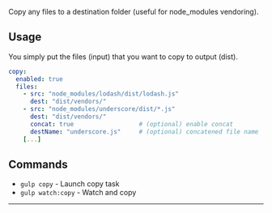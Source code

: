 Copy any files to a destination folder (useful for node_modules vendoring).

## Usage

You simply put the files (input) that you want to copy to output (dist).
```yml
copy:
  enabled: true
  files:
    - src: "node_modules/lodash/dist/lodash.js"
      dest: "dist/vendors/"
    - src: "node_modules/underscore/dist/*.js"
      dest: "dist/vendors/"
      concat: true                  # (optional) enable concat
      destName: "underscore.js"     # (optional) concatened file name
    [...]
```

## Commands

- `gulp copy` - Launch copy task
- `gulp watch:copy` - Watch and copy

---
